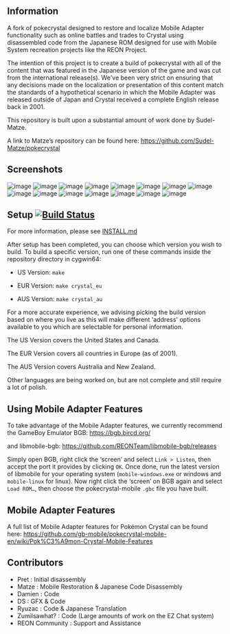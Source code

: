 ## Information 

A fork of pokecrystal designed to restore and localize Mobile Adapter functionality such as online battles and trades to Crystal using disassembled code from the Japanese ROM designed for use with Mobile System recreation projects like the REON Project.

The intention of this project is to create a build of pokecrystal with all of the content that was featured in the Japanese version of the game and was cut from the international release(s).
We've been very strict on ensuring that any decisions made on the localization or presentation of this content match the standards of a hypothetical scenario in which the Mobile Adapter was released outside of Japan and Crystal received a complete English release back in 2001.

This repository is built upon a substantial amount of work done by Sudel-Matze.

A link to Matze’s repository can be found here:
https://github.com/Sudel-Matze/pokecrystal

## Screenshots

![image](https://user-images.githubusercontent.com/110418063/188284868-5d25cf63-ec57-4780-b6d0-8b7ff90e3826.png)
![image](https://user-images.githubusercontent.com/110418063/188284842-21fb8827-cb15-4ab4-8b58-d7d58f648b27.png)
![image](https://user-images.githubusercontent.com/110418063/196016480-a2fd8c6c-ea9b-4b8b-92a1-1bc5af47a2c0.png)
![image](https://user-images.githubusercontent.com/110418063/188298896-8d03b589-8ab1-4d5f-b205-b163e4f616b9.png)
![image](https://user-images.githubusercontent.com/110418063/188284899-85bfa620-4cf2-4dc3-aac1-e950737ee2aa.png)
![image](https://user-images.githubusercontent.com/110418063/196643701-a3aea578-940b-463f-8d51-c1025cc5c5a7.png)
![image](https://user-images.githubusercontent.com/110418063/196290251-dc54e329-4924-4ab9-9366-d1e167ca9ca3.png)
![image](https://user-images.githubusercontent.com/110418063/205540332-b49b9482-e121-4ba0-a2df-3630c04cdc1c.png)
![image](https://user-images.githubusercontent.com/110418063/226153593-93985569-7682-43f9-91d1-e33f9478643d.png)
![image](https://user-images.githubusercontent.com/110418063/188287387-5cd5514c-267c-4fe6-b66f-0a0e36e712e6.png)
![image](https://user-images.githubusercontent.com/110418063/188287421-ff2eedad-1569-4512-8224-d1ee2c5622da.png)
![image](https://user-images.githubusercontent.com/110418063/222832067-ce1ac5ba-c725-4311-b6f1-b033b55cca93.png)
![image](https://user-images.githubusercontent.com/110418063/188331912-d862a3c6-a7d2-4636-b152-8ecd74e5250b.png)
![image](https://user-images.githubusercontent.com/110418063/196129175-eebdad9e-f4a0-44ae-8432-7aa538b3c722.png)
![image](https://user-images.githubusercontent.com/110418063/188289401-f0b79296-f4eb-4463-a8d6-6fb8c605adc1.png)



## Setup [![Build Status][travis-badge]][travis]

For more information, please see [INSTALL.md](INSTALL.md)

After setup has been completed, you can choose which version you wish to build.
To build a specific version, run one of these commands inside the repository directory in cygwin64:

- US Version:   `make`

- EUR Version:	`make crystal_eu` 

- AUS Version:	`make crystal_au`

For a more accurate experience, we advising picking the build version based on where you live as this will make different 'address' options available to you which are selectable for personal information.

The US Version covers the United States and Canada.

The EUR Version covers all countries in Europe (as of 2001).

The AUS Version covers Australia and New Zealand.

Other languages are being worked on, but are not complete and still require a lot of polish.

## Using Mobile Adapter Features

To take advantage of the Mobile Adapter features, we currently recommend the GameBoy Emulator BGB:
https://bgb.bircd.org/

and libmobile-bgb:
https://github.com/REONTeam/libmobile-bgb/releases

Simply open BGB, right click the ‘screen’ and select `Link > Listen`, then accept the port it provides by clicking `OK`.
Once done, run the latest version of libmobile for your operating system (`mobile-windows.exe` or windows and `mobile-linux` for linux).
Now right click the ‘screen’ on BGB again and select `Load ROM…`, then choose the pokecrystal-mobile `.gbc` file you have built.

## Mobile Adapter Features

A full list of Mobile Adapter features for Pokémon Crystal can be found here:
https://github.com/gb-mobile/pokecrystal-mobile-en/wiki/Pok%C3%A9mon-Crystal-Mobile-Features

## Contributors

- Pret           : Initial disassembly
- Matze          : Mobile Restoration & Japanese Code Disassembly
- Damien         : Code
- DS             : GFX & Code
- Ryuzac         : Code & Japanese Translation
- Zumilsawhat?   : Code (Large amounts of work on the EZ Chat system)
- REON Community : Support and Assistance

[travis]: https://travis-ci.org/pret/pokecrystal
[travis-badge]: https://travis-ci.org/pret/pokecrystal.svg?branch=master
